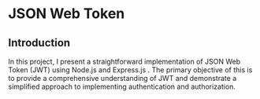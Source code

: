 # JSON Web Token

## Introduction
In this project, I present a straightforward implementation of JSON Web Token (JWT) using Node.js and Express.js . The primary objective of this  is to provide a comprehensive understanding of JWT and demonstrate a simplified approach to implementing authentication and authorization.
